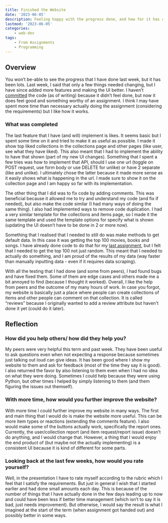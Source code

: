 ```yaml
---
title: Finished the Website
date: '2023-06-05'
description: Feeling happy with the progress done, and how far it has come.
lastmod: '2023-06-05'
categories:
    - web-dev
tags:
    - From Assignments
    - Programming
---
```


## Overview

You won’t be-able to see the progress that I have done last week, but it has been lots. Last week, I said that only a few things needed changing, but I have since added more features and making the UI better. I haven’t [committed](https://github.com/Michael-Schoo/Reviews) the code (as of writing) because it didn’t feel done, but now it does feel good and something worthy of an assignment. I think I may have spent more time than necessary actually doing the assignment (considering the requirements) but I like how it works.

### What was completed

The last feature that I have (and will) implement is likes. It seems basic but I spent some time on it and tried to make it as useful as possible. I made it show top liked collections in the collections page and other pages (like user, see what they have liked). This also meant that I had to implement the ability to have that shown (part of my new UI changes). Something that I spent a few tries was how to implement that API, should I use one url (toggle on POST request, use form body or use DELETE for unlike) or have 2 separate (like and unlike). I ultimately chose the latter because it made more sense as it easily shows what is happening in the url. I made sure to show it on the collection page and I am happy so far with its implementation.

The other thing that I did was to fix code by adding comments. This was beneficial because it allowed me to try and understand my code (and fix if needed), but also make the code similar (I had many ways of doing the same thing). I also had implemented ways to remove code duplication. I had a very similar template for the collections and items page, so I made it the same template and used the template options for specify what is shown (updating the UI doesn’t have to be done in 2 or more now).

Something that I realised that I needed to still do was make methods to get default data. In this case it was getting the top 100 movies, books and songs. I have already done code to do that for my [last assignment](https://github.com/Michael-Schoo/Simple-Database-Design/tree/main/populate_db), but I felt that I needed to get the top 100 not just random. This meant that I needed to actually do something, and I am proud of the results of my data (way faster than manually inputting data - even if it requires data scraping).

With all the testing that I had done (and some from peers), I had found bugs and have fixed them. Some of them are edge cases and others made me a bit annoyed to find (because I thought it worked). Overall, I like the help from peers and the outcome of my many hours of work. In case you forgot, my website is basically just a place where people can create collections of items and other people can comment on that collection. It is called “reviews” because I originally wanted to add a review attribute but haven't done it yet (could do it later).

## Reflection

### How did you help others/ how did they help you?

My peers were very helpful this term and past week. They have been useful to ask questions even when not expecting a response because sometimes just talking out loud can give ideas. It has been good where I show my website to them and ask for feedback (most of the time they say it is good). I also returned the favor by also listening to them even when I had no idea on what they were doing. Sometimes I could help because they were using Python, but other times I helped by simply listening to them (and them figuring the issues out themself).

### With more time, how would you further improve the website?

With more time I could further improve my website in many ways. The first and main thing that I would do is make the website more useful. This can be more item types or reactions (extending the comments feature). I also would make some of the buttons actually work, specifically the report ones. Currently, the user/collection report (and item request/report issue) doesn’t do anything, and I would change that. However, a thing that I would enjoy the end product of (but maybe not the actually implementing) is a consistent UI because it is kind of different for some parts.

### Looking back at the last few weeks, how would you rate yourself?

Well, in the presentation I have to rate myself according to the rubric which I feel that I satisfy the requirements. But just in general I wish that I started earlier and had done small amounts each day. This is because of the number of things that I have actually done in the few days leading up to now and could have been less if better time management (which isn’t to say it is bad, just needs improvement). But otherwise, I would say the result is what I imagined at the start of the term (when assignment got handed out) and possibly better in some ways.
